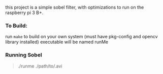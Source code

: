 this project is a simple sobel filter, with optimizations to run on the raspberry pi 3 B+.

### To Build:
run `make` to build on your own system (must have pkg-config and opencv library installed)
executable will be named runMe

### Running Sobel
> ./runme ./path/to/.avi

